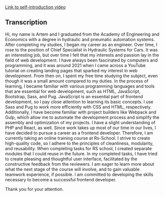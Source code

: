 [Link to self-introduction video](https://github.com/rolling-scopes-school/tasks/tree/master/stage1/modules/self-introduction)

## Transcription

Hi, my name is Artem and I graduated from the Academy of Engineering and Economics with a degree in hydraulic and pneumatic automation systems. After completing my studies, I began my career as an engineer. Over time, I rose to the position of Chief Specialist in Hydraulic Systems for Cars. It was an interesting job, but over time I felt that my interests and passion lay in the field of web development. 
I have always been fascinated by computers and programming, and it was around 2021 when I came across a YouTube tutorial on creating landing pages that sparked my interest in web development. From then on, I spent my free time studying the subject, even though it was a small amount compared to my duties. 
In the process of learning, I became familiar with various programming languages and tools that are essential for web development, such as HTML, JavaScript, Bootstrap, Sass, and Pug. 
JavaScript is an essential part of frontend development, so I pay close attention to learning its basic concepts. I use Sass and Pug to work more efficiently with CSS and HTML, respectively. Additionally, I have become familiar with project builders like Webpack and Gulp, which allow me to automate the development process and simplify the assembly and optimization of my projects. I have a slight understanding of PHP and React, as well. 
Since work takes up most of our time in our lives, I have decided to pursue a career as a frontend developer. Therefore, I am currently taking an online training course at Rs-School.
I strive to create high-quality code, so I adhere to the principles of cleanliness, modularity, and reusability. When completing tasks for RS school, I created separate modules that I could reuse in the future.
In my completed tasks, I have tried to create pleasing and thoughtful user interface, facilitated by the constructive feedback from the reviewers. I am eager to learn more about what the next stage of the course will involve, and to gain valuable teamwork experience, if possible. 
I am committed to developing the skills necessary to become a successful frontend developer. 

Thank you for your attention.
